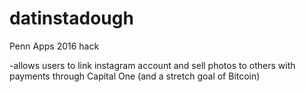 # datinstadough

Penn Apps 2016 hack

-allows users to link instagram account and sell photos to others with payments through Capital One (and a stretch goal of Bitcoin)
